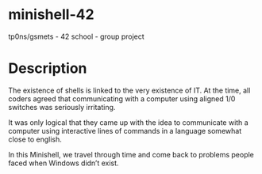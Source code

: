 # minishell-42
tp0ns/gsmets - 42 school - group project

# Description
The existence of shells is linked to the very existence of IT.
At the time, all coders agreed that communicating with a computer 
using aligned 1/0 switches was seriously irritating.

It was only logical that they came up with the idea to communicate with
a computer using interactive lines of commands in a language somewhat close
to english.

In this Minishell, we travel through time and come back to problems
people faced when Windows didn’t exist.
